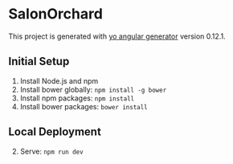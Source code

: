 # SalonOrchard

This project is generated with [yo angular generator](https://github.com/yeoman/generator-angular)
version 0.12.1.

## Initial Setup

1. Install Node.js and npm
2. Install bower globally: `npm install -g bower`
6. Install npm packages: `npm install`
6. Install bower packages: `bower install`

## Local Deployment

2. Serve: `npm run dev`